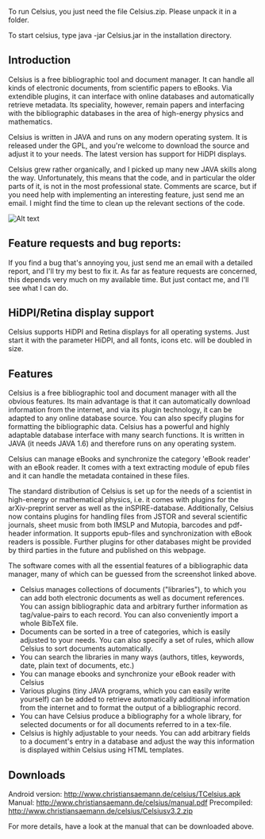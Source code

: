 To run Celsius, you just need the file Celsius.zip. Please unpack it in a folder. 

To start celsius, type java -jar Celsius.jar in the installation directory.

## Introduction

Celsius is a free bibliographic tool and document manager. It can handle all kinds of electronic documents, from scientific papers to eBooks. Via extendible plugins, it can interface with online databases and automatically retrieve metadata. Its speciality, however, remain papers and interfacing with the bibliographic databases in the area of high-energy physics and mathematics.

Celsius is written in JAVA and runs on any modern operating system. It is released under the GPL, and you're welcome to download the source and adjust it to your needs. The latest version has support for HiDPI displays.

Celsius grew rather organically, and I picked up many new JAVA skills along the way. Unfortunately, this means that the code, and in particular the older parts of it, is not in the most professional state. Comments are scarce, but if you need help with implementing an interesting feature, just send me an email. I might find the time to clean up the relevant sections of the code.

![Alt text](http://www.christiansaemann.de/celsius/screenshot1.png "Optional title")

## Feature requests and bug reports:

If you find a bug that's annoying you, just send me an email with a detailed report, and I'll try my best to fix it. As far as feature requests are concerned, this depends very much on my available time. But just contact me, and I'll see what I can do.

## HiDPI/Retina display support

Celsius supports HiDPI and Retina displays for all operating systems. Just start it with the parameter HiDPI, and all fonts, icons etc. will be doubled in size.

## Features

Celsius is a free bibliographic tool and document manager with all the obvious features. Its main advantage is that it can automatically download information from the internet, and via its plugin technology, it can be adapted to any online database source. You can also specify plugins for formatting the bibliographic data. Celsius has a powerful and highly adaptable database interface with many search functions. It is written in JAVA (it needs JAVA 1.6) and therefore runs on any operating system.

Celsius can manage eBooks and synchronize the category 'eBook reader' with an eBook reader. It comes with a text extracting module of epub files and it can handle the metadata contained in these files.

The standard distribution of Celsius is set up for the needs of a scientist in high-energy or mathematical physics, i.e. it comes with plugins for the arXiv-preprint server as well as the inSPIRE-database. Additionally, Celsius now contains plugins for handling files from JSTOR and several scientific journals, sheet music from both IMSLP and Mutopia, barcodes and pdf-header information. It supports epub-files and synchronization with eBook readers is possible. Further plugins for other databases might be provided by third parties in the future and published on this webpage.

The software comes with all the essential features of a bibliographic data manager, many of which can be guessed from the screenshot linked above.

* Celsius manages collections of documents ("libraries"), to which you can add both electronic documents as well as document references. You can assign bibliographic data and arbitrary further information as tag/value-pairs to each record. You can also conveniently import a whole BibTeX file.
* Documents can be sorted in a tree of categories, which is easily adjusted to your needs. You can also specify a set of rules, which allow Celsius to sort documents automatically.
* You can search the libraries in many ways (authors, titles, keywords, date, plain text of documents, etc.)
* You can manage ebooks and synchronize your eBook reader with Celsius
* Various plugins (tiny JAVA programs, which you can easily write yourself) can be added to retrieve automatically additional information from the internet and to format the output of a bibliographic record.
* You can have Celsius produce a bibliography for a whole library, for selected documents or for all documents referred to in a tex-file.
* Celsius is highly adjustable to your needs. You can add arbitrary fields to a document's entry in a database and adjust the way this information is displayed within Celsius using HTML templates.

## Downloads

Android version: http://www.christiansaemann.de/celsius/TCelsius.apk
Manual: http://www.christiansaemann.de/celsius/manual.pdf
Precompiled: http://www.christiansaemann.de/celsius/Celsiusv3.2.zip

For more details, have a look at the manual that can be downloaded above.
